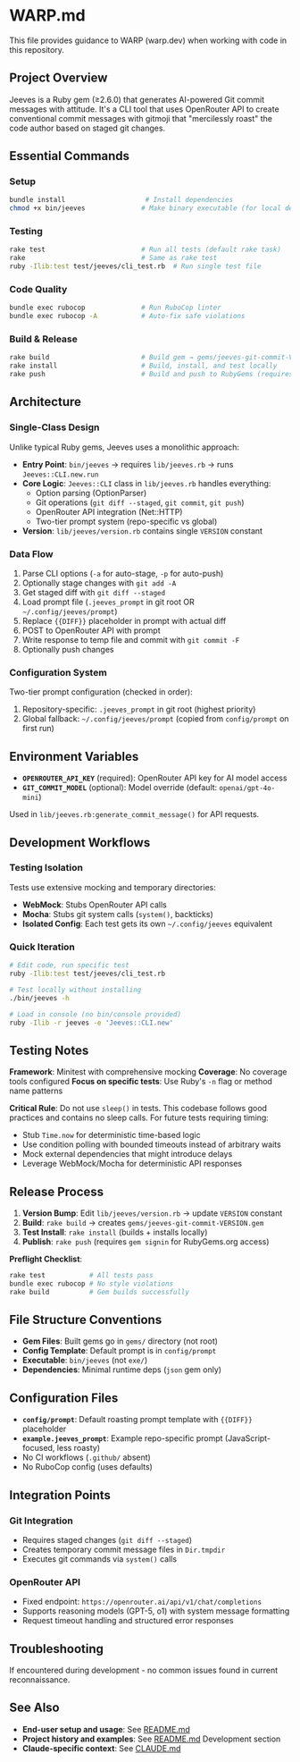 # WARP.md

This file provides guidance to WARP (warp.dev) when working with code in this repository.

## Project Overview

Jeeves is a Ruby gem (≥2.6.0) that generates AI-powered Git commit messages with attitude. It's a CLI tool that uses OpenRouter API to create conventional commit messages with gitmoji that "mercilessly roast" the code author based on staged git changes.

## Essential Commands

### Setup
```bash
bundle install                    # Install dependencies
chmod +x bin/jeeves              # Make binary executable (for local dev)
```

### Testing
```bash
rake test                        # Run all tests (default rake task)
rake                             # Same as rake test
ruby -Ilib:test test/jeeves/cli_test.rb  # Run single test file
```

### Code Quality
```bash
bundle exec rubocop              # Run RuboCop linter
bundle exec rubocop -A           # Auto-fix safe violations
```

### Build & Release
```bash
rake build                       # Build gem → gems/jeeves-git-commit-VERSION.gem
rake install                     # Build, install, and test locally
rake push                        # Build and push to RubyGems (requires gem signin)
```

## Architecture

### Single-Class Design
Unlike typical Ruby gems, Jeeves uses a monolithic approach:

- **Entry Point**: `bin/jeeves` → requires `lib/jeeves.rb` → runs `Jeeves::CLI.new.run`
- **Core Logic**: `Jeeves::CLI` class in `lib/jeeves.rb` handles everything:
  - Option parsing (OptionParser)
  - Git operations (`git diff --staged`, `git commit`, `git push`)
  - OpenRouter API integration (Net::HTTP)
  - Two-tier prompt system (repo-specific vs global)
- **Version**: `lib/jeeves/version.rb` contains single `VERSION` constant

### Data Flow
1. Parse CLI options (`-a` for auto-stage, `-p` for auto-push)
2. Optionally stage changes with `git add -A`
3. Get staged diff with `git diff --staged`
4. Load prompt file (`.jeeves_prompt` in git root OR `~/.config/jeeves/prompt`)
5. Replace `{{DIFF}}` placeholder in prompt with actual diff
6. POST to OpenRouter API with prompt
7. Write response to temp file and commit with `git commit -F`
8. Optionally push changes

### Configuration System
Two-tier prompt configuration (checked in order):
1. Repository-specific: `.jeeves_prompt` in git root (highest priority)  
2. Global fallback: `~/.config/jeeves/prompt` (copied from `config/prompt` on first run)

## Environment Variables

- **`OPENROUTER_API_KEY`** (required): OpenRouter API key for AI model access
- **`GIT_COMMIT_MODEL`** (optional): Model override (default: `openai/gpt-4o-mini`)

Used in `lib/jeeves.rb:generate_commit_message()` for API requests.

## Development Workflows

### Testing Isolation
Tests use extensive mocking and temporary directories:
- **WebMock**: Stubs OpenRouter API calls
- **Mocha**: Stubs git system calls (`system()`, backticks)
- **Isolated Config**: Each test gets its own `~/.config/jeeves` equivalent

### Quick Iteration
```bash
# Edit code, run specific test
ruby -Ilib:test test/jeeves/cli_test.rb

# Test locally without installing
./bin/jeeves -h

# Load in console (no bin/console provided)
ruby -Ilib -r jeeves -e 'Jeeves::CLI.new'
```

## Testing Notes

**Framework**: Minitest with comprehensive mocking
**Coverage**: No coverage tools configured
**Focus on specific tests**: Use Ruby's `-n` flag or method name patterns

**Critical Rule**: Do not use `sleep()` in tests. This codebase follows good practices and contains no sleep calls. For future tests requiring timing:
- Stub `Time.now` for deterministic time-based logic
- Use condition polling with bounded timeouts instead of arbitrary waits
- Mock external dependencies that might introduce delays
- Leverage WebMock/Mocha for deterministic API responses

## Release Process

1. **Version Bump**: Edit `lib/jeeves/version.rb` → update `VERSION` constant
2. **Build**: `rake build` → creates `gems/jeeves-git-commit-VERSION.gem`
3. **Test Install**: `rake install` (builds + installs locally)
4. **Publish**: `rake push` (requires `gem signin` for RubyGems.org access)

**Preflight Checklist**:
```bash
rake test           # All tests pass
bundle exec rubocop # No style violations
rake build          # Gem builds successfully
```

## File Structure Conventions

- **Gem Files**: Built gems go in `gems/` directory (not root)
- **Config Template**: Default prompt is in `config/prompt`
- **Executable**: `bin/jeeves` (not `exe/`)
- **Dependencies**: Minimal runtime deps (`json` gem only)

## Configuration Files

- **`config/prompt`**: Default roasting prompt template with `{{DIFF}}` placeholder
- **`example.jeeves_prompt`**: Example repo-specific prompt (JavaScript-focused, less roasty)
- No CI workflows (`.github/` absent)
- No RuboCop config (uses defaults)

## Integration Points

### Git Integration
- Requires staged changes (`git diff --staged`)
- Creates temporary commit message files in `Dir.tmpdir`
- Executes git commands via `system()` calls

### OpenRouter API
- Fixed endpoint: `https://openrouter.ai/api/v1/chat/completions`
- Supports reasoning models (GPT-5, o1) with system message formatting
- Request timeout handling and structured error responses

## Troubleshooting

If encountered during development - no common issues found in current reconnaissance.

## See Also

- **End-user setup and usage**: See [README.md](README.md)
- **Project history and examples**: See [README.md](README.md) Development section
- **Claude-specific context**: See [CLAUDE.md](CLAUDE.md)
